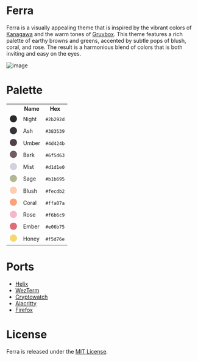 # Ferra

Ferra is a visually appealing theme that is inspired by the vibrant colors of [Kanagawa](https://github.com/rebelot/kanagawa.nvim) and the warm tones of [Gruvbox](https://github.com/morhetz/gruvbox). This theme features a rich palette of earthy browns and greens, accented by subtle pops of blush, coral, and rose. The result is a harmonious blend of colors that is both inviting and easy on the eyes.

![image](https://user-images.githubusercontent.com/2248455/230400600-5374ccd0-6fb3-4935-8f36-9f38e7928768.png)

# Palette

<table>
	<tr>
		<th></th>
		<th>Name</th>
		<th>Hex</th>
	</tr>
	<tr>
		<td><img src="assets/palette/circles/night.png" height="23" width="23"/></td>
		<td>Night</td>
		<td><code>#2b292d</code></td>
	</tr>
	<tr>
		<td><img src="assets/palette/circles/ash.png" height="23" width="23"/></td>
		<td>Ash</td>
		<td><code>#383539</code></td>
	</tr>
	<tr>
		<td><img src="assets/palette/circles/umber.png" height="23" width="23"/></td>
		<td>Umber</td>
		<td><code>#4d424b</code></td>
	</tr>
	<tr>
		<td><img src="assets/palette/circles/bark.png" height="23" width="23"/></td>
		<td>Bark</td>
		<td><code>#6f5d63</code></td>
	</tr>
	<tr>
		<td><img src="assets/palette/circles/mist.png" height="23" width="23"/></td>
		<td>Mist</td>
		<td><code>#d1d1e0</code></td>
	</tr>
	<tr>
		<td><img src="assets/palette/circles/sage.png" height="23" width="23"/></td>
		<td>Sage</td>
		<td><code>#b1b695</code></td>
	</tr>
	<tr>
		<td><img src="assets/palette/circles/blush.png" height="23" width="23"/></td>
		<td>Blush</td>
		<td><code>#fecdb2</code></td>
	</tr>
	<tr>
		<td><img src="assets/palette/circles/coral.png" height="23" width="23"/></td>
		<td>Coral</td>
		<td><code>#ffa07a</code></td>
	</tr>
  	<tr>
		<td><img src="assets/palette/circles/rose.png" height="23" width="23"/></td>
		<td>Rose</td>
		<td><code>#f6b6c9</code></td>
	</tr>
  </tr>
  	<tr>
		<td><img src="assets/palette/circles/ember.png" height="23" width="23"/></td>
		<td>Ember</td>
		<td><code>#e06b75</code></td>
	</tr>
  </tr>
  	<tr>
		<td><img src="assets/palette/circles/honey.png" height="23" width="23"/></td>
		<td>Honey</td>
		<td><code>#f5d76e</code></td>
	</tr>
</table>
</details>

# Ports
- [Helix](https://github.com/casperstorm/ferra/tree/main/ports/helix)
- [WezTerm](https://github.com/casperstorm/ferra/tree/main/ports/wezterm)
- [Cryptowatch](https://github.com/casperstorm/ferra/tree/main/ports/cryptowatch)
- [Alacritty](./ports/alacritty)
- [Firefox](./ports/firefox)

# License
Ferra is released under the [MIT License](https://github.com/casperstorm/ferra/raw/main/LICENSE.md).
